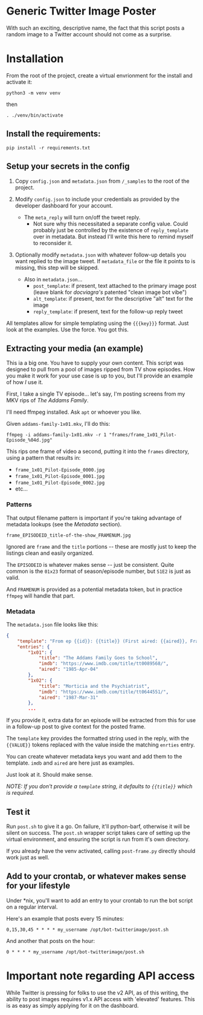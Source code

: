 # Generic Twitter Image Poster
With such an exciting, descriptive name, the fact that this script posts a random image to a Twitter account should not come as a surprise.


# Installation

From the root of the project, create a virtual envrionment for the install and activate it:

`python3 -m venv venv`

then

`. ./venv/bin/activate`

## Install the requirements:

`pip install -r requirements.txt`

## Setup your secrets in the config

1. Copy `config.json` and `metadata.json` from `/_samples` to the root of the project.

2. Modify `config.json` to include your credentials as provided by the developer
   dashboard for your account.

    - The `meta_reply` will turn on/off the tweet reply.
        - Not sure why this necessitated a separate config value. Could probably just be
          controlled by the existence of `reply_template` over in metadata. But instead I'll
          write this here to remind myself to reconsider it.

3. Optionally modify `metadata.json` with whatever follow-up details you want replied
   to the image tweet. If `metadata_file` or the file it points to is missing, this
   step will be skipped.

    - Also in `metadata.json`...
        - `post_template`: if present, text attached to the primary image post (leave blank for _docviagra's_ patented "clean image bot vibe")
        - `alt_template`: if present, text for the descriptive "alt" text for the image
        - `reply_template`: if present, text for the follow-up reply tweet

All templates allow for simple templating using the `{{{key}}}` format. Just look at the examples. Use the force. You got this.

## Extracting your media (an example)

This ia a big one. You have to supply your own content. This script was designed to pull from a pool of images ripped from TV show episodes. How you make it work for your use case is up to you, but I'll provide an example of how *I* use it.

First, I take a single TV episode... let's say, I'm posting screens from my MKV rips of _The Addams Family_.

I'll need ffmpeg installed. Ask `apt` or whoever you like.

Given `addams-family-1x01.mkv`, I'll do this:

    ffmpeg -i addams-family-1x01.mkv -r 1 "frames/frame_1x01_Pilot-Episode_%04d.jpg"

This rips one frame of video a second, putting it into the `frames` directory, using a pattern that results in:
- `frame_1x01_Pilot-Episode_0000.jpg`
- `frame_1x01_Pilot-Episode_0001.jpg`
- `frame_1x01_Pilot-Episode_0002.jpg`
- etc...

### Patterns
That output filename pattern is important if you're taking advantage of metadata lookups (see the _Metadata_ section).

`frame_EPISODEID_title-of-the-show_FRAMENUM.jpg`

Ignored are `frame` and the `title` portions -- these are mostly just to keep the listings clean and easily organized.

The `EPISODEID` is whatever makes sense -- just be consistent. Quite common is the `01x23` format of season/episode number, but `S1E2` is just as valid.

And `FRAMENUM` is provided as a potential metadata token, but in practice `ffmpeg` will handle that part.

### Metadata
The `metadata.json` file looks like this:
```json
{
    "template": "From ep {{id}}: {{title}} (First aired: {{aired}}, Frame #{{frame_id}})",
    "entries": {
        "1x01": {
            "title": "The Addams Family Goes to School",
            "imdb": "https://www.imdb.com/title/tt0089568/",
            "aired": "1985-Apr-04"
        },
        "1x02": {
            "title": "Morticia and the Psychiatrist",
            "imdb": "https://www.imdb.com/title/tt0644551/",
            "aired": "1987-Mar-31"
        },
        ...
```

If you provide it, extra data for an episode will be extracted from this for use in a follow-up post to give context for the posted frame.

The `template` key provides the formatted string used in the reply, with the `{{VALUE}}` tokens replaced with the value inside the matching `enrties` entry.

You can create whatever metadata keys you want and add them to the template. `imdb` and `aired` are here just as examples.

Just look at it. Should make sense.

_NOTE: If you don't provide a `template` string, it defaults to `{{title}}` which is required._

## Test it

Run `post.sh` to give it a go. On failure, it'll python-barf, otherwise it will be silent on success. The `post.sh` wrapper script takes care of setting up the virtual environment, and ensuring the script is run from it's own directory.

If you already have the venv activated, calling `post-frame.py` directly should work just as well.

## Add to your crontab, or whatever makes sense for your lifestyle

Under *nix, you'll want to add an entry to your crontab to run the bot script on a regular interval.

Here's an example that posts every 15 minutes:

```
0,15,30,45 * * * * my_username /opt/bot-twitterimage/post.sh
```

And another that posts on the hour:
```
0 * * * * my_username /opt/bot-twitterimage/post.sh
```

# Important note regarding API access

While Twitter is pressing for folks to use the v2 API, as of this writing, the ability to post images requires v1.x API access with 'elevated' features. This is as easy as simply applying for it on the dashboard.









